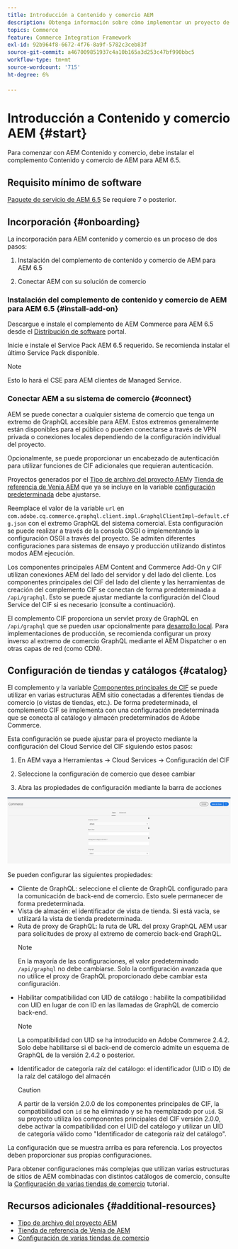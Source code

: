 ```yaml
---
title: Introducción a Contenido y comercio AEM
description: Obtenga información sobre cómo implementar un proyecto de Contenido y comercio AEM.
topics: Commerce
feature: Commerce Integration Framework
exl-id: 92b964f8-6672-4f76-8a9f-5782c3ceb83f
source-git-commit: a467009851937c4a10b165a3d253c47bf990bbc5
workflow-type: tm+mt
source-wordcount: '715'
ht-degree: 6%

---
```


# Introducción a Contenido y comercio AEM {#start}

Para comenzar con AEM Contenido y comercio, debe instalar el complemento Contenido y comercio de AEM para AEM 6.5.

## Requisito mínimo de software

[Paquete de servicio de AEM 6.5](https://experience.adobe.com/#/downloads/content/software-distribution/es/aem.html) Se requiere 7 o posterior.

## Incorporación {#onboarding}

La incorporación para AEM contenido y comercio es un proceso de dos pasos:

1. Instalación del complemento de contenido y comercio de AEM para AEM 6.5

2. Conectar AEM con su solución de comercio

### Instalación del complemento de contenido y comercio de AEM para AEM 6.5 {#install-add-on}

Descargue e instale el complemento de AEM Commerce para AEM 6.5 desde el [Distribución de software](https://experience.adobe.com/#/downloads/content/software-distribution/en/aem.html) portal.

Inicie e instale el Service Pack AEM 6.5 requerido. Se recomienda instalar el último Service Pack disponible.

>[!NOTE]
>
>Esto lo hará el CSE para AEM clientes de Managed Service.

### Conectar AEM a su sistema de comercio {#connect}

AEM se puede conectar a cualquier sistema de comercio que tenga un extremo de GraphQL accesible para AEM. Estos extremos generalmente están disponibles para el público o pueden conectarse a través de VPN privada o conexiones locales dependiendo de la configuración individual del proyecto.

Opcionalmente, se puede proporcionar un encabezado de autenticación para utilizar funciones de CIF adicionales que requieran autenticación.

Proyectos generados por el [Tipo de archivo del proyecto AEM](https://github.com/adobe/aem-project-archetype)y [Tienda de referencia de Venia AEM](https://github.com/adobe/aem-cif-guides-venia) que ya se incluye en la variable [configuración predeterminada](https://github.com/adobe/aem-cif-guides-venia/blob/main/ui.config/src/main/content/jcr_root/apps/venia/osgiconfig/config/com.adobe.cq.commerce.graphql.client.impl.GraphqlClientImpl~default.cfg.json) debe ajustarse.

Reemplace el valor de la variable `url` en `com.adobe.cq.commerce.graphql.client.impl.GraphqlClientImpl~default.cfg.json` con el extremo GraphQL del sistema comercial. Esta configuración se puede realizar a través de la consola OSGI o implementando la configuración OSGI a través del proyecto. Se admiten diferentes configuraciones para sistemas de ensayo y producción utilizando distintos modos AEM ejecución.

Los componentes principales AEM Content and Commerce Add-On y CIF utilizan conexiones AEM del lado del servidor y del lado del cliente. Los componentes principales del CIF del lado del cliente y las herramientas de creación del complemento CIF se conectan de forma predeterminada a `/api/graphql`. Esto se puede ajustar mediante la configuración del Cloud Service del CIF si es necesario (consulte a continuación).

El complemento CIF proporciona un servlet proxy de GraphQL en `/api/graphql` que se pueden usar opcionalmente para [desarrollo local](develop.md). Para implementaciones de producción, se recomienda configurar un proxy inverso al extremo de comercio GraphQL mediante el AEM Dispatcher o en otras capas de red (como CDN).

## Configuración de tiendas y catálogos {#catalog}

El complemento y la variable [Componentes principales de CIF](https://github.com/adobe/aem-core-cif-components) se puede utilizar en varias estructuras AEM sitio conectadas a diferentes tiendas de comercio (o vistas de tiendas, etc.). De forma predeterminada, el complemento CIF se implementa con una configuración predeterminada que se conecta al catálogo y almacén predeterminados de Adobe Commerce.

Esta configuración se puede ajustar para el proyecto mediante la configuración del Cloud Service del CIF siguiendo estos pasos:

1. En AEM vaya a Herramientas -> Cloud Services -> Configuración del CIF

2. Seleccione la configuración de comercio que desee cambiar

3. Abra las propiedades de configuración mediante la barra de acciones

![Configuración de Cloud Services del CIF](/help/commerce/cif/assets/cif-cloud-service-config.png)

Se pueden configurar las siguientes propiedades:

- Cliente de GraphQL: seleccione el cliente de GraphQL configurado para la comunicación de back-end de comercio. Esto suele permanecer de forma predeterminada.
- Vista de almacén: el identificador de vista de tienda. Si está vacía, se utilizará la vista de tienda predeterminada.
- Ruta de proxy de GraphQL: la ruta de URL del proxy GraphQL AEM usar para solicitudes de proxy al extremo de comercio back-end GraphQL.
   >[!NOTE]
   >
   > En la mayoría de las configuraciones, el valor predeterminado `/api/graphql` no debe cambiarse. Solo la configuración avanzada que no utilice el proxy de GraphQL proporcionado debe cambiar esta configuración.
- Habilitar compatibilidad con UID de catálogo : habilite la compatibilidad con UID en lugar de con ID en las llamadas de GraphQL de comercio back-end.
   >[!NOTE]
   >
   > La compatibilidad con UID se ha introducido en Adobe Commerce 2.4.2. Solo debe habilitarse si el back-end de comercio admite un esquema de GraphQL de la versión 2.4.2 o posterior.
- Identificador de categoría raíz del catálogo: el identificador (UID o ID) de la raíz del catálogo del almacén
   >[!CAUTION]
   >
   > A partir de la versión 2.0.0 de los componentes principales de CIF, la compatibilidad con `id` se ha eliminado y se ha reemplazado por `uid`. Si su proyecto utiliza los componentes principales del CIF versión 2.0.0, debe activar la compatibilidad con el UID del catálogo y utilizar un UID de categoría válido como &quot;Identificador de categoría raíz del catálogo&quot;.

La configuración que se muestra arriba es para referencia. Los proyectos deben proporcionar sus propias configuraciones.

Para obtener configuraciones más complejas que utilizan varias estructuras de sitios de AEM combinadas con distintos catálogos de comercio, consulte la [Configuración de varias tiendas de comercio](configuring/multi-store-setup.md) tutorial.

## Recursos adicionales {#additional-resources}

- [Tipo de archivo del proyecto AEM](https://github.com/adobe/aem-project-archetype)
- [Tienda de referencia de Venia de AEM](https://github.com/adobe/aem-cif-guides-venia)
- [Configuración de varias tiendas de comercio](configuring/multi-store-setup.md)
